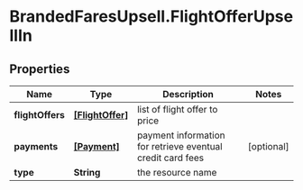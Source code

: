 # BrandedFaresUpsell.FlightOfferUpsellIn

## Properties

Name | Type | Description | Notes
------------ | ------------- | ------------- | -------------
**flightOffers** | [**[FlightOffer]**](FlightOffer.md) | list of flight offer to price | 
**payments** | [**[Payment]**](Payment.md) | payment information for retrieve eventual credit card fees | [optional] 
**type** | **String** | the resource name | 


